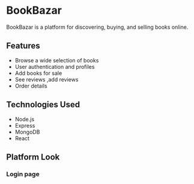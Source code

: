 # BookBazar

BookBazar is a platform for discovering, buying, and selling books online.

## Features

- Browse a wide selection of books
- User authentication and profiles
- Add books for sale
- See reviews ,add reviews
- Order details 

## Technologies Used

- Node.js
- Express
- MongoDB
- React

## Platform Look
### Login page
